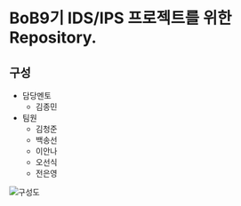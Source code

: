 # BoB9기 IDS/IPS 프로젝트를 위한 Repository.
## 구성
- 담당멘토
  - 김종민
- 팀원
  - 김청준
  - 백송선
  - 이안나
  - 오선식
  - 전은영
  
![구성도](IDS:IPS.png)
